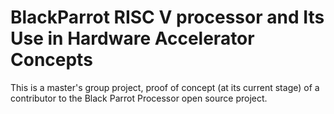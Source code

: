 # BlackParrot RISC V processor and Its Use in Hardware Accelerator Concepts
This is a master's group project, proof of concept (at its current stage) of a contributor to the Black Parrot Processor open source project.

